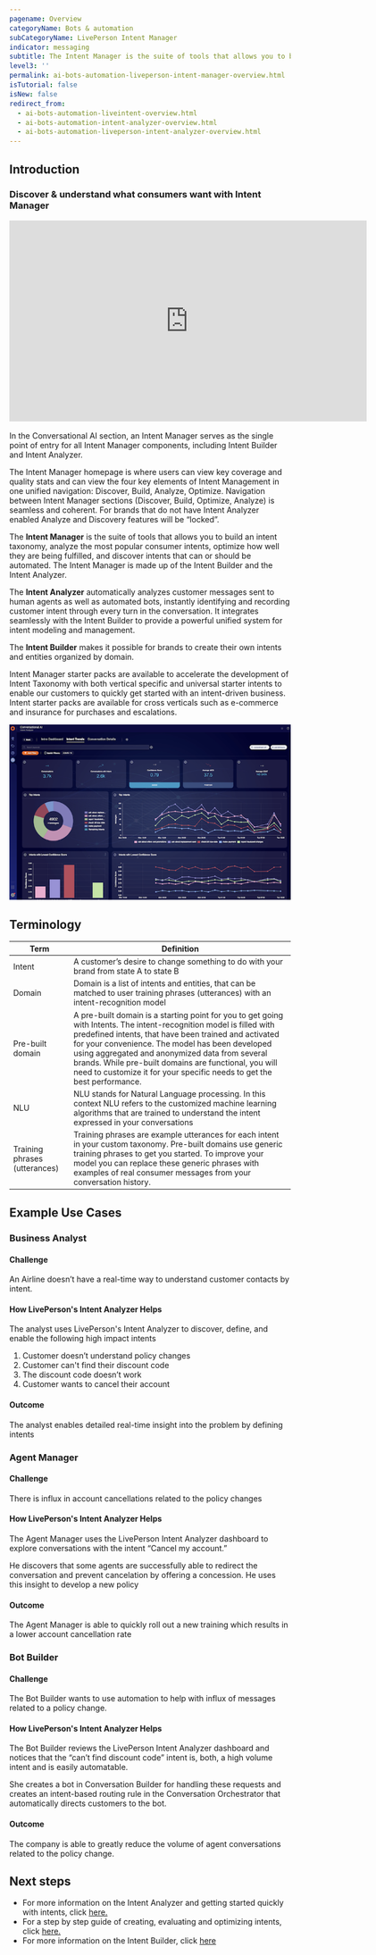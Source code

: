 ```yaml
---
pagename: Overview
categoryName: Bots & automation
subCategoryName: LivePerson Intent Manager
indicator: messaging
subtitle: The Intent Manager is the suite of tools that allows you to build an intent taxonomy, analyze the most popular consumer intents, optimize how well they are being fulfilled, and discover intents that can or should be automated.
level3: ''
permalink: ai-bots-automation-liveperson-intent-manager-overview.html
isTutorial: false
isNew: false
redirect_from: 
  - ai-bots-automation-liveintent-overview.html
  - ai-bots-automation-intent-analyzer-overview.html
  - ai-bots-automation-liveperson-intent-analyzer-overview.html
---
```


## Introduction

### Discover & understand what consumers want with Intent Manager

<iframe style="max-width: 750px;" src="https://player.vimeo.com/video/497245668?autoplay=1&loop=1&title=0&byline=0&portrait=0" width="640" height="360" frameborder="0" allow="autoplay; fullscreen" allowfullscreen></iframe>

In the Conversational AI section, an Intent Manager serves as the single point of entry for all Intent Manager components, including Intent Builder and Intent Analyzer.

The Intent Manager homepage is where users can view key coverage and quality stats and can view the four key elements of Intent Management in one unified navigation: Discover, Build, Analyze, Optimize. Navigation between Intent Manager sections (Discover, Build, Optimize, Analyze) is seamless and coherent. For brands that do not have Intent Analyzer enabled Analyze and Discovery features will be “locked”.

The **Intent Manager** is the suite of tools that allows you to build an intent taxonomy, analyze the most popular consumer intents, optimize how well they are being fulfilled, and discover intents that can or should be automated. The Intent Manager is made up of the Intent Builder and the Intent Analyzer. 

The **Intent Analyzer** automatically analyzes customer messages sent to human agents as well as automated bots, instantly identifying and recording customer intent through every turn in the conversation. It integrates seamlessly with the Intent Builder to provide a powerful unified system for intent modeling and management.

The **Intent Builder** makes it possible for brands to create their own intents and entities organized by domain. 

Intent Manager starter packs are available to accelerate the development of Intent Taxonomy with both vertical specific and universal starter intents to enable our customers to quickly get started with an intent-driven business. Intent starter packs are available for cross verticals such as e-commerce and insurance for purchases and escalations. 

![](img/Getting-started-intent-manager-5.png)

## Terminology

| Term | Definition  |  
|------|-------------|
| Intent | A customer’s desire to change  something to do with your brand from state A to state B|
| Domain | Domain is a list of intents and entities, that can be matched to user training phrases (utterances) with an intent-recognition model|
| Pre-built domain | A pre-built domain is a starting point for you to get going with Intents. The intent-recognition model is filled with predefined intents, that have been trained and activated for your convenience. The model has been developed using aggregated and anonymized data from several brands. While pre-built domains are functional, you will need to customize it for your specific needs to get the best performance.|
| NLU | NLU stands for Natural Language processing. In this context NLU refers to the customized machine learning algorithms that are trained to understand the intent expressed in your conversations|
| Training phrases (utterances) | Training phrases are example utterances for each intent in your custom taxonomy. Pre-built domains use generic training phrases to get you started. To improve your model you can replace these generic phrases with examples of real consumer messages from your conversation history.|

## Example Use Cases

### Business Analyst

#### Challenge

An Airline doesn’t have a real-time way to understand customer contacts by intent.

#### How LivePerson's Intent Analyzer Helps

The analyst uses LivePerson's Intent Analyzer to discover, define, and enable the following high impact intents

1. Customer doesn’t understand policy changes
2. Customer can't find their discount code
3. The discount code doesn’t work
4. Customer wants to cancel their account

#### Outcome

The analyst enables detailed real-time insight into the problem by defining intents

### Agent Manager

#### Challenge
There is influx in account cancellations related to the policy changes

#### How LivePerson's Intent Analyzer Helps

The Agent Manager uses the LivePerson Intent Analyzer dashboard to explore conversations with the intent “Cancel my account.”

He discovers that some agents are successfully able to redirect the conversation and prevent cancelation by offering a concession. He uses this insight to develop a new policy

#### Outcome

The Agent Manager is able to quickly roll out a new training which results in a lower account cancellation rate

### Bot Builder

#### Challenge

The Bot Builder wants to use automation to help with influx of messages related to a policy change.

#### How LivePerson's Intent Analyzer Helps

The Bot Builder reviews the LivePerson Intent Analyzer dashboard and notices that the “can’t find discount code” intent is, both, a high volume intent and is easily automatable.

She creates a bot in Conversation Builder for handling these requests and creates an intent-based routing rule in the Conversation Orchestrator that automatically directs customers to the bot.

#### Outcome

The company is able to greatly reduce the volume of agent conversations related to the policy change.

## Next steps
* For more information on the Intent Analyzer and getting started quickly with intents, click [here.](https://knowledge.liveperson.com/getting-started-getting-started-with-intents.html)
* For a step by step guide of creating, evaluating and optimizing intents, click [here.](https://knowledge.liveperson.com/ai-bots-automation-liveperson-intent-analyzer-create-evaluate-and-optimize-intents.html)
* For more information on the Intent Builder, click [here](https://developers.liveperson.com/intent-builder-overview.html)


